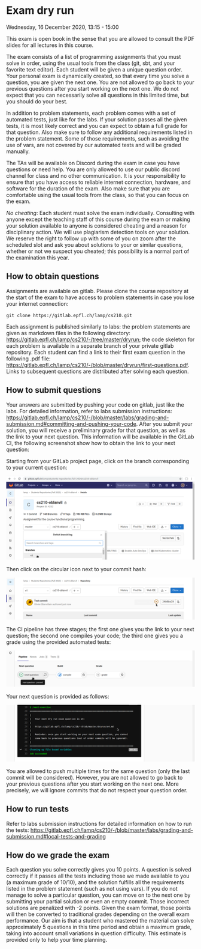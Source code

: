 # Exam dry run

Wednesday, 16 December 2020, 13:15 - 15:00

This exam is open book in the sense that you are allowed to consult the PDF slides for all lectures in this course.

The exam consists of a list of programming assignments that you must solve in order, using the usual tools from the class (git, sbt, and your favorite text editor). Each student will be given a unique question order. Your personal exam is dynamically created, so that every time you solve a question, you are given the next one. You are not allowed to go back to your previous questions after you start working on the next one. We do not expect that you can necessarily solve all questions in this limited time, but you should do your best.

In addition to problem statements, each problem comes with a set of automated tests, just like for the labs. If your solution passes all the given tests, it is most likely correct and you can expect to obtain a full grade for that question. Also make sure to follow any additional requirements listed in the problem statement. Some of those requirements, such as avoiding the use of vars, are not covered by our automated tests and will be graded manually.

The TAs will be available on Discord during the exam in case you have questions or need help. You are only allowed to use our public discord channel for class and no other communication. It is your responsibility to ensure that you have access to reliable internet connection, hardware, and software for the duration of the exam. Also make sure that you are comfortable using the usual tools from the class, so that you can focus on the exam.

*No cheating*: Each student must solve the exam individually. Consulting with anyone except the teaching staff of this course during the exam or making your solution available to anyone is considered cheating and a reason for disciplinary action. We will use plagiarism detection tools on your solution. We reserve the right to follow up with some of you on zoom after the scheduled slot and ask you about solutions to your or similar questions, whether or not we suspect you cheated; this possibility is a normal part of the examination this year.

## How to obtain questions

Assignments are available on gitlab. Please clone the course repository at the start of the exam to have access to problem statements in case you lose your internet connection:

```
git clone https://gitlab.epfl.ch/lamp/cs210.git
```

Each assignment is published similarly to labs: the problem statements are given as markdown files in the following directory: https://gitlab.epfl.ch/lamp/cs210/-/tree/master/dryrun; the code skeleton for each problem is available in a separate branch of your private gitlab repository. Each student can find a link to their first exam question in the following .pdf file: https://gitlab.epfl.ch/lamp/cs210/-/blob/master/dryrun/first-questions.pdf. Links to subsequent questions are distributed after solving each question.

## How to submit questions

Your answers are submitted by pushing your code on gitlab, just like the labs. For detailed information, refer to labs submission instructions: https://gitlab.epfl.ch/lamp/cs210/-/blob/master/labs/grading-and-submission.md#committing-and-pushing-your-code. After you submit your solution, you will receive a preliminary grade for that question, as well as the link to your next question. This information will be available in the GitLab CI, the following screenshot show how to obtain the link to your next question:

Starting from your GitLab project page, click on the branch corresponding to your current question:

![](images/1.png)

Then click on the circular icon next to your commit hash:

![](images/2.png)

The CI pipeline has three stages; the first one gives you the link to your next question; the second one compiles your code; the third one gives you a grade using the provided automated tests:

![](images/3.png)

Your next question is provided as follows:

![](images/4.png)

You are allowed to push multiple times for the same question (only the last commit will be considered). However, you are not allowed to go back to your previous questions after you start working on the next one. More precisely, we will ignore commits that do not respect your question order.

## How to run tests

Refer to labs submission instructions for detailed information on how to run the tests: https://gitlab.epfl.ch/lamp/cs210/-/blob/master/labs/grading-and-submission.md#local-tests-and-grading

## How do we grade the exam

Each question you solve correctly gives you 10 points. A question is solved correctly if it passes all the tests including those we made available to you (a maximum grade of 10/10), and the solution fulfills all the requirements listed in the problem statement (such as not using vars). If you do not manage to solve a particular question, you can move on to the next one by submitting your partial solution or even an empty commit. Those incorrect solutions are penalized with -2 points. Given the exam format, those points will then be converted to traditional grades depending on the overall exam performance. Our aim is that a student who mastered the material can solve approximately 5 questions in this time period and obtain a maximum grade, taking into account small variations in question difficulty. This estimate is provided only to help your time planning.
